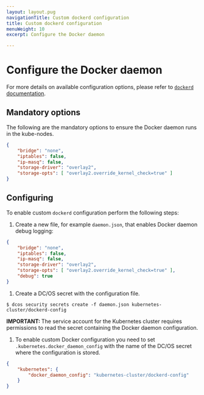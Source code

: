 ```yaml
---
layout: layout.pug
navigationTitle: Custom dockerd configuration
title: Custom dockerd configuration
menuWeight: 10
excerpt: Configure the Docker daemon

---
```


<!-- This source repo for this topic is https://github.com/mesosphere/dcos-kubernetes-cluster -->

# Configure the Docker daemon

For more details on available configuration options, please refer to [`dockerd` documentation](https://docs.docker.com/engine/reference/commandline/dockerd/#daemon-configuration-file).

## Mandatory options

The following are the mandatory options to ensure the Docker daemon runs in the kube-nodes.

```json
{
    "bridge": "none",
    "iptables": false,
    "ip-masq": false,
    "storage-driver": "overlay2",
    "storage-opts": [ "overlay2.override_kernel_check=true" ]
}
```

## Configuring

To enable custom `dockerd` configuration perform the following steps:

1. Create a new file, for example `daemon.json`, that enables Docker daemon debug logging:

```json
{
    "bridge": "none",
    "iptables": false,
    "ip-masq": false,
    "storage-driver": "overlay2",
    "storage-opts": [ "overlay2.override_kernel_check=true" ],
    "debug": true
}
```

1. Create a DC/OS secret with the configuration file.

```shell
$ dcos security secrets create -f daemon.json kubernetes-cluster/dockerd-config
```

<p class="message--important"><strong>IMPORTANT: </strong>The service account for the Kubernetes cluster requires permissions to read the secret containing the Docker daemon configuration.</p>

1. To enable custom Docker configuration you need to set `.kubernetes.docker_daemon_config` with the name of the DC/OS secret where the configuration is stored.

```json
{
    "kubernetes": {
        "docker_daemon_config": "kubernetes-cluster/dockerd-config"
    }
}
```
